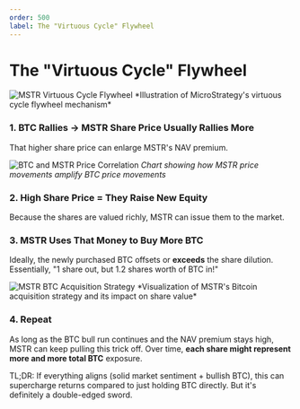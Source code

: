 ```yaml
---
order: 500
label: The "Virtuous Cycle" Flywheel
---
```


# The "Virtuous Cycle" Flywheel

<img src="/images/chapter4/scatter.png" alt="MSTR Virtuous Cycle Flywheel">
*Illustration of MicroStrategy's virtuous cycle flywheel mechanism*

### 1. BTC Rallies → MSTR Share Price Usually Rallies More

That higher share price can enlarge MSTR's NAV premium.

![BTC and MSTR Price Correlation](/images/chapter4/normalized_price_performance_1.png)
*Chart showing how MSTR price movements amplify BTC price movements*

### 2. High Share Price = They Raise New Equity

Because the shares are valued richly, MSTR can issue them to the market.

### 3. MSTR Uses That Money to Buy More BTC

Ideally, the newly purchased BTC offsets or **exceeds** the share dilution. Essentially, "1 share out, but 1.2 shares worth of BTC in!"

<img src="/images/chapter4/scatter.png" alt="MSTR BTC Acquisition Strategy">
*Visualization of MSTR's Bitcoin acquisition strategy and its impact on share value*

### 4. Repeat

As long as the BTC bull run continues and the NAV premium stays high, MSTR can keep pulling this trick off. Over time, **each share might represent more and more total BTC** exposure.

TL;DR: If everything aligns (solid market sentiment + bullish BTC), this can supercharge returns compared to just holding BTC directly. But it's definitely a double-edged sword.
